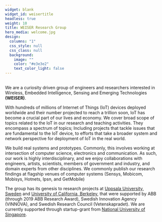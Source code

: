 ```yaml
---
widget: blank
widget_id: weisertitle
headless: true
weight: 10
title: WEISER Research Group
hero_media: welcome.jpg
design:
  columns: "1"
  css_style: null
  css_class: null
  background:
    image: ""
    color: "#e3e3e2"
    text_color_light: false
---
```

<br> We are a curiosity driven group of engineers and researchers interested in Wireless, Embedded Intelligence, Sensing and Emerging Technologies **(WEISER)**. <br> 

With hundreds of millions of Internet of Things (IoT) devices deployed worldwide and their number projected to reach a trillion soon,  IoT has become a crucial part of our lives and economy. We cover broad scope of topics related to the IoT in our research and teaching activities. They encompass a spectrum of topics; Including projects that tackle issues that are fundamental to the  IoT device, to efforts that take a broader system and network perspective for deployment of IoT in the real world. <br> 

We build real systems and prototypes. Commonly, this involves working at intersection of computer science, electronics and communication.  As such, our work is highly interdisciplinary, and we enjoy collaborations with engineers, artists, scientists,  members of government and industry, and domain experts from other disciplines. We commonly publish our research findings at flagship venues of computer systems (Sensys, Mobicom, Mobisys, Hotnets, Ipsn, and GetMobile) <br>

The group has its genesis to  research projects at [Uppsala University, Sweden](http://uu.se) and [University of California, Berkeley](https://www.berkeley.edu/), that were supported by ABB (through 2019 ABB Research Award), Swedish Innovation Agency (VINNOVA),  and Swedish Research Council (Vetenskapradet). We are currently supported through startup-grant from [National University of Singapore](http://nus.edu.sg). <br>